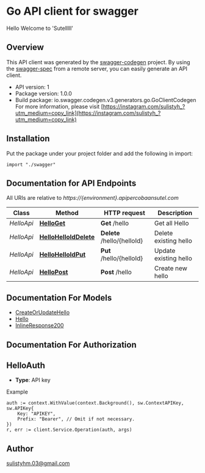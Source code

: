 # Go API client for swagger

Hello Welcome to 'Sutelllll'

## Overview
This API client was generated by the [swagger-codegen](https://github.com/swagger-api/swagger-codegen) project.  By using the [swagger-spec](https://github.com/swagger-api/swagger-spec) from a remote server, you can easily generate an API client.

- API version: 1
- Package version: 1.0.0
- Build package: io.swagger.codegen.v3.generators.go.GoClientCodegen
For more information, please visit [https://instagram.com/sulistyh_?utm_medium=copy_link](https://instagram.com/sulistyh_?utm_medium=copy_link)

## Installation
Put the package under your project folder and add the following in import:
```golang
import "./swagger"
```

## Documentation for API Endpoints

All URIs are relative to *https://{environment}.apipercobaansutel.com*

Class | Method | HTTP request | Description
------------ | ------------- | ------------- | -------------
*HelloApi* | [**HelloGet**](docs/HelloApi.md#helloget) | **Get** /hello | Get all Hello
*HelloApi* | [**HelloHelloIdDelete**](docs/HelloApi.md#hellohelloiddelete) | **Delete** /hello/{helloId} | Delete existing hello
*HelloApi* | [**HelloHelloIdPut**](docs/HelloApi.md#hellohelloidput) | **Put** /hello/{helloId} | Update existing hello
*HelloApi* | [**HelloPost**](docs/HelloApi.md#hellopost) | **Post** /hello | Create new hello

## Documentation For Models

 - [CreateOrUpdateHello](docs/CreateOrUpdateHello.md)
 - [Hello](docs/Hello.md)
 - [InlineResponse200](docs/InlineResponse200.md)

## Documentation For Authorization

## HelloAuth
- **Type**: API key 

Example
```golang
auth := context.WithValue(context.Background(), sw.ContextAPIKey, sw.APIKey{
	Key: "APIKEY",
	Prefix: "Bearer", // Omit if not necessary.
})
r, err := client.Service.Operation(auth, args)
```

## Author

sulistyhm.03@gmail.com
